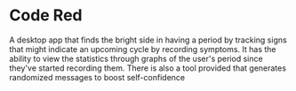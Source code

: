 # Code Red
A desktop app that finds the bright side in having a period by tracking signs that might indicate an upcoming cycle by recording symptoms. It has the ability to view the statistics through graphs of the user's period since they've started recording them. There is also a tool provided that generates randomized messages to boost self-confidence
